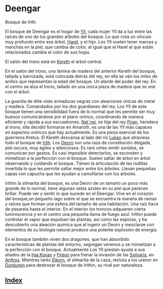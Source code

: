 # Deengar

Bosque de Irith.

El bosque de Deengar es el hogar de [Yll](../colectivos/razas/Yll.md), cada mujer Yll da a luz entre las raíces de uno de los grandes árboles del bosque. Lo que crea un vínculo muy profundo entre ese árbol, [Harel](../vegetacion/Harel.md), y el hijo. Los Yll suelen tener marcas y manchas en la piel, que cambia de color, al igual que el Harel al que están relacionados cambia el color de sus hojas.

El salón del trono está en [Kereth](../vegetacion/Kereth.md) el árbol central.

En el salón del trono, una lámina de madera del anterior Kereth del bosque, tallada y barnizada, está colocada detrás del rey, en ella se vén los miles de anillos que representan la edad del bosque. Un alarde del poder del rey. En el centro se alza el trono, tallado en una única pieza de madera que se une con el árbol.

La guardia de élite viste armaduras negras con aleaciones únicas de metal y madera. Comandados por los dos guardianes del rey. Los Yll de este bosque tienen una sensibilidad fuera de lo normal que les permite ser muy buenos comunicándose por el plano onírico, coordinando de manera eficiente y rápida a sus escuadrones. [Nat´nei](../personajes/amaroth/Nat_nei.md), es hija del rey [Prian](../personajes/monarcas/Prian.md), heredera al trono, ella decidió formarse en Amaroth, es una de las Yll más capaces en aspectos oníricos que hay actualmente. Es una pieza esencial de los guerreros Kretus.
El Kereth descansa al lado del río [Lukan](./lugares/Lukan.md) que atraviesa todo el bosque de [Irith](../personajes/silmaritas/Irithin.md).
Los [Deorn](../colectivos/razas/Deorn.md) son una raza de constitución delgada, piel oscura, muy ágiles y silenciosos. Es raro oírles emitir sonidos, se comunican por gestos. Es casi imposible detectarlos, se esconden y mimetizan a la perfección con el bosque. Suelen saltar de árbol en árbol observando y cuidando el bosque. Tienen la articulación de las rodillas invertida lo que les permite saltar mejor entre los árboles. Llevan pequeñas capas con capucha que les ayudan a camuflarse con los árboles.

Irithin la silmarita del bosque, es una Deorn de un tamaño un poco más grande de lo normal, tiene algunas vetas azules en su piel que parecen brillar. Puede ver y sentir lo que sucede en el Deengar.
Vive en el corazón del bosque,un pequeño lago sobre el que se encuentra la maraña de ramas y raíces que forman una esfera del tamaño de una habitación. Una raíz hace de pasarela hasta el interior. En el interior los troncos adquieren cierta luminiscencia y en el centro una pequeña llama de fuego azul. Irithin puede controlar el vapor que expulsan las plantas, así como las esporas, y ha descubierto una aleación quimica que al ingerir un Deorn y mezclarse con elementos de su biología natural produce una potente explosión de energía.

En el bosque también viven dos dragones, que han absorbido características de plantas del entorno, segregan venenos y se mimetizan a la perfección con el bosque.
Actualmente
Los Yll prestan ayuda a sus aliados de la [liga Kovax](./La_liga_kovax.md) y [Fireon](./Fireon.md) para frenar la invasión de las [Ssilvaris](../colectivos/razas/Ssilvaris.md), en [Anfiros](./lugares/Anfiros.md). Mientras tanto [Elkorn](../personajes/silmaritas/Elkorn.md), el silmarita de la caza, recluta a los urenor en [Durdurein](./Durdurein.md) para destrozar el bosque de Irithin, su rival por naturaleza.

## [Index](../README.md)